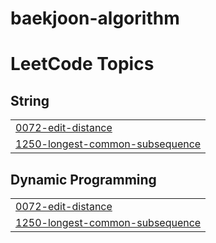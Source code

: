 # baekjoon-algorithm
<!---LeetCode Topics Start-->
# LeetCode Topics
## String
|  |
| ------- |
| [0072-edit-distance](https://github.com/jee-woo/problem-solving-auto/tree/master/0072-edit-distance) |
| [1250-longest-common-subsequence](https://github.com/jee-woo/problem-solving-auto/tree/master/1250-longest-common-subsequence) |
## Dynamic Programming
|  |
| ------- |
| [0072-edit-distance](https://github.com/jee-woo/problem-solving-auto/tree/master/0072-edit-distance) |
| [1250-longest-common-subsequence](https://github.com/jee-woo/problem-solving-auto/tree/master/1250-longest-common-subsequence) |
<!---LeetCode Topics End-->